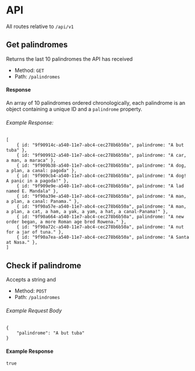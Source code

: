 # API

All routes relative to `/api/v1`

## Get palindromes
Returns the last 10 palindromes the API has received

* Method: `GET`
* Path: `/palindromes`

#### Response
An array of 10 palindromes ordered chronologically, each palindrome is an object containing a unique ID and a `palindrome` property.

###### Example Response:
```
[
    { id: "9f90914c-a540-11e7-abc4-cec278b6b50a", palindrome: "A but tuba" },
    { id: "9f909912-a540-11e7-abc4-cec278b6b50a", palindrome: "A car, a man, a maraca" },
    { id: "9f909b38-a540-11e7-abc4-cec278b6b50a", palindrome: "A dog, a plan, a canal: pagoda" },
    { id: "9f909cb4-a540-11e7-abc4-cec278b6b50a", palindrome: "A dog! A panic in a pagoda!" },
    { id: "9f909e9e-a540-11e7-abc4-cec278b6b50a", palindrome: "A lad named E. Mandala" },
    { id: "9f90a39e-a540-11e7-abc4-cec278b6b50a", palindrome: "A man, a plan, a canal: Panama." },
    { id: "9f90a57e-a540-11e7-abc4-cec278b6b50a", palindrome: "A man, a plan, a cat, a ham, a yak, a yam, a hat, a canal-Panama!" },
    { id: "9f90a664-a540-11e7-abc4-cec278b6b50a", palindrome: "A new order began, a more Roman age bred Rowena." },
    { id: "9f90a72c-a540-11e7-abc4-cec278b6b50a", palindrome: "A nut for a jar of tuna." },
    { id: "9f90a7ea-a540-11e7-abc4-cec278b6b50a", palindrome: "A Santa at Nasa." },
]
```

## Check if palindrome
Accepts a string and

* Method: `POST`
* Path: `/palindromes`

###### Example Request Body
```
{
    "palindrome": "A but tuba"
}
```

#### Example Response
`true`
